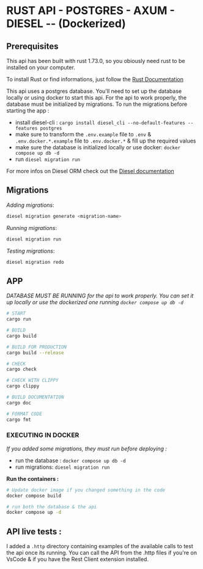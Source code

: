 # RUST API - POSTGRES - AXUM - DIESEL -- (Dockerized)

## Prerequisites

This api has been built with rust 1.73.0, so you obiously need rust to be installed on your computer.

To install Rust or find informations, just follow the [Rust Documentation](https://www.rust-lang.org/fr/tools/install)

This api uses a postgres database. You'll need to set up the database locally or using docker to start this api.
For the api to work properly, the database must be initialized by migrations.
To run the migrations before starting the app :

- install diesel-cli : `cargo install diesel_cli --no-default-features --features postgres`
- make sure to transform the `.env.example` file to `.env` & `.env.docker.*.example` file to `.env.docker.*` & fill up the required values
- make sure the database is initialized locally or use docker: `docker compose up db -d`
- run `diesel migration run`

For more infos on Diesel ORM check out the [Diesel documentation](https://diesel.rs/)

## Migrations

_Adding migrations_:

```bash
diesel migration generate <migration-name>
```

_Running migrations_:

```bash
diesel migration run
```

_Testing migrations_:

```bash
diesel migration redo
```

## APP

_DATABASE MUST BE RUNNING for the api to work properly. You can set it up locally or use the dockerized one running `docker compose up db -d`_

```bash
# START
cargo run

# BUILD
cargo build

# BUILD FOR PRODUCTION
cargo build --release

# CHECK
cargo check

# CHECK WITH CLIPPY
cargo clippy

# BUILD DOCUMENTATION
cargo doc

# FORMAT CODE
cargo fmt
```

### EXECUTING IN DOCKER

_If you added some migrations, they must run before deploying :_

- run the database : `docker compose up db -d`
- run migrations: `diesel migration run`

**Run the containers :**

```bash
# Update docker image if you changed something in the code
docker compose build

# run both the database & the api
docker compose up -d
```

## API live tests :

I added a `.http` directory containing examples of the available calls to test the api once its running.
You can call the API from the .http files if you're on VsCode & if you have the Rest Client extension installed.
